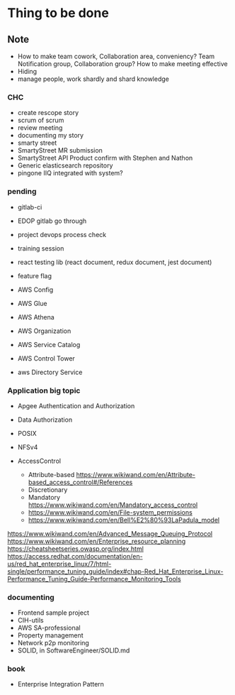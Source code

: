 # Thing to be done

## Note

- How to make team cowork, Collaboration area, conveniency? Team Notification group, Collaboration group? How to make meeting effective
- Hiding
- manage people, work shardly and shard knowledge

### CHC

- create rescope story
- scrum of scrum
- review meeting
- documenting my story
- smarty street
- SmartyStreet MR submission
- SmartyStreet API Product confirm with Stephen and Nathon
- Generic elasticsearch repository
- pingone IIQ integrated with system?

### pending

- gitlab-ci
- EDOP gitlab go through
- project devops process check
- training session
- react testing lib (react document, redux document, jest document)
- feature flag

- AWS Config
- AWS Glue
- AWS Athena
- AWS Organization
- AWS Service Catalog
- AWS Control Tower
- aws Directory Service

### Application big topic

- Apgee Authentication and Authorization
- Data Authorization
- POSIX
- NFSv4

- AccessControl
  - Attribute-based <https://www.wikiwand.com/en/Attribute-based_access_control#/References>
  - Discretionary
  - Mandatory <https://www.wikiwand.com/en/Mandatory_access_control>
  - <https://www.wikiwand.com/en/File-system_permissions>
  - <https://www.wikiwand.com/en/Bell%E2%80%93LaPadula_model>

<https://www.wikiwand.com/en/Advanced_Message_Queuing_Protocol>
<https://www.wikiwand.com/en/Enterprise_resource_planning>
<https://cheatsheetseries.owasp.org/index.html>
<https://access.redhat.com/documentation/en-us/red_hat_enterprise_linux/7/html-single/performance_tuning_guide/index#chap-Red_Hat_Enterprise_Linux-Performance_Tuning_Guide-Performance_Monitoring_Tools>

### documenting

- Frontend sample project
- CIH-utils
- AWS SA-professional
- Property management
- Network p2p monitoring
- SOLID, in SoftwareEngineer/SOLID.md

### book

- Enterprise Integration Pattern
